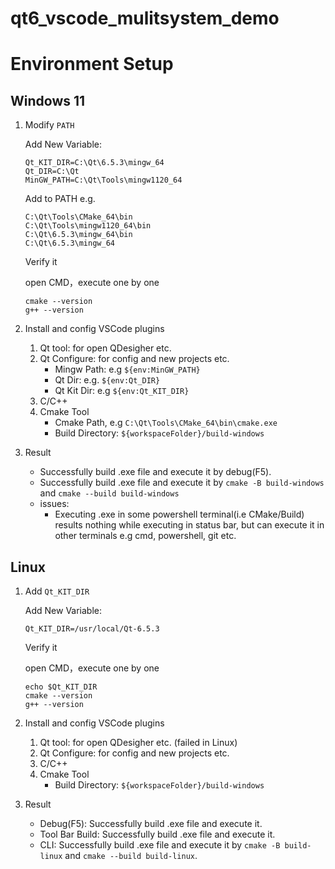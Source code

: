 # qt6_vscode_mulitsystem_demo


# Environment Setup
## Windows 11

1. Modify `PATH`
    
    Add New Variable:
    ```
    Qt_KIT_DIR=C:\Qt\6.5.3\mingw_64
    Qt_DIR=C:\Qt
    MinGW_PATH=C:\Qt\Tools\mingw1120_64
    ```

    Add to PATH e.g.
    ```
    C:\Qt\Tools\CMake_64\bin
    C:\Qt\Tools\mingw1120_64\bin
    C:\Qt\6.5.3\mingw_64\bin
    C:\Qt\6.5.3\mingw_64
    ```

    Verify it

    open CMD，execute one by one
    ```
    cmake --version
    g++ --version
    ```

2. Install and config VSCode plugins

    1. Qt tool: for open QDesigher etc.
    2. Qt Configure: for config and new projects etc.
        - Mingw Path: e.g `${env:MinGW_PATH}`
        - Qt Dir: e.g. `${env:Qt_DIR}`
        - Qt Kit Dir: e.g `${env:Qt_KIT_DIR}`
    3. C/C++
    4. Cmake Tool
        - Cmake Path, e.g `C:\Qt\Tools\CMake_64\bin\cmake.exe`
        - Build Directory: `${workspaceFolder}/build-windows`

3. Result

    - Successfully build .exe file and execute it by debug(F5).
    - Successfully build .exe file and execute it by `cmake -B build-windows` and `cmake --build build-windows`
    - issues:
        - Executing .exe in some powershell terminal(i.e CMake/Build) results nothing while executing in status bar, but can execute it in other terminals e.g cmd, powershell, git etc.

## Linux


1. Add `Qt_KIT_DIR`
    
    Add New Variable:
    ```
    Qt_KIT_DIR=/usr/local/Qt-6.5.3
    ```

    Verify it

    open CMD，execute one by one
    ```
    echo $Qt_KIT_DIR
    cmake --version
    g++ --version
    ```

2. Install and config VSCode plugins

    1. Qt tool: for open QDesigher etc. (failed in Linux)
    2. Qt Configure: for config and new projects etc.
    3. C/C++
    4. Cmake Tool
        - Build Directory: `${workspaceFolder}/build-windows`

3. Result
    - Debug(F5): Successfully build .exe file and execute it. 
    - Tool Bar Build: Successfully build .exe file and execute it. 
    - CLI: Successfully build .exe file and execute it by `cmake -B build-linux` and `cmake --build build-linux`.
